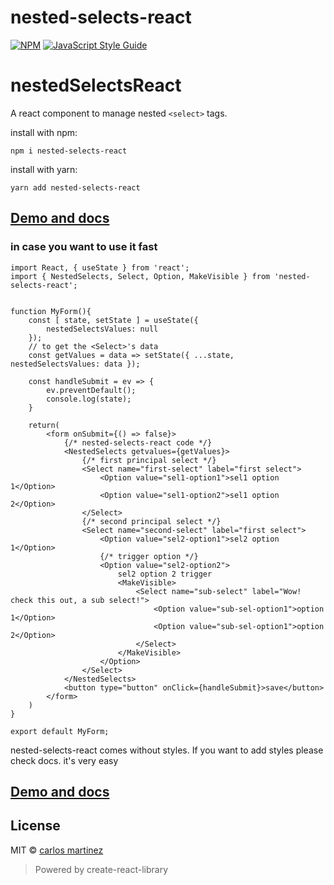 # nested-selects-react

[![NPM](https://img.shields.io/npm/v/nested-selects-react.svg)](https://www.npmjs.com/package/nested-selects-react) [![JavaScript Style Guide](https://img.shields.io/badge/code_style-standard-brightgreen.svg)](https://standardjs.com)

# nestedSelectsReact
A react component to manage nested `<select>` tags.

install with npm:
```
npm i nested-selects-react
```
install with yarn:
```
yarn add nested-selects-react
```

## [Demo and docs](https://coxato.github.io/nested-selects-react/)

### in case you want to use it fast
```JSX
import React, { useState } from 'react';
import { NestedSelects, Select, Option, MakeVisible } from 'nested-selects-react';


function MyForm(){
    const [ state, setState ] = useState({ 
        nestedSelectsValues: null 
    });
    // to get the <Select>'s data
    const getValues = data => setState({ ...state, nestedSelectsValues: data });

    const handleSubmit = ev => {
        ev.preventDefault();
        console.log(state);
    }

    return(
        <form onSubmit={() => false}>
            {/* nested-selects-react code */}
            <NestedSelects getvalues={getValues}>
                {/* first principal select */}
                <Select name="first-select" label="first select">
                    <Option value="sel1-option1">sel1 option 1</Option>
                    <Option value="sel1-option2">sel1 option 2</Option>
                </Select>
                {/* second principal select */}
                <Select name="second-select" label="first select">
                    <Option value="sel2-option1">sel2 option 1</Option>
                    {/* trigger option */}
                    <Option value="sel2-option2">
                        sel2 option 2 trigger
                        <MakeVisible>
                            <Select name="sub-select" label="Wow! check this out, a sub select!">
                                <Option value="sub-sel-option1">option 1</Option>
                                <Option value="sub-sel-option1">option 2</Option>
                            </Select>
                        </MakeVisible>    
                    </Option>
                </Select>
            </NestedSelects>
            <button type="button" onClick={handleSubmit}>save</button>
        </form>
    )
}

export default MyForm;
```

nested-selects-react comes without styles.
If you want to add styles please check docs. it's very easy
## [Demo and docs](https://coxato.github.io/nested-selects-react/)
## License

MIT © [carlos martinez](https://github.com/coxato)

> Powered by create-react-library
